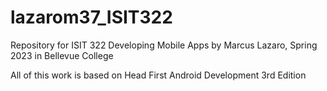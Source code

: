 # lazarom37_ISIT322
Repository for ISIT 322 Developing Mobile Apps by Marcus Lazaro, Spring 2023 in Bellevue College

All of this work is based on Head First Android Development 3rd Edition
